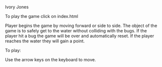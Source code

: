 Ivory Jones

To play the game click on index.html

Player begins the game by moving forward or side to side. The object of the game is to safely get to the water without colliding with the bugs. If the player hit a bug the game will be over and automatically reset. If the player reaches the water they will gain a point.

To play:

Use the arrow keys on the keyboard to move. 
